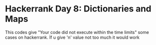 # Hackerrank Day 8: Dictionaries and Maps
 This codes give "Your code did not execute within the time limits" some cases on hackerrank. İf u give 'n' value not too much it would work
